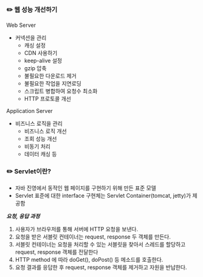 ### ✏️ 웹 성능 개선하기

Web Server
- 커넥션을 관리
  - 캐싱 설정
  - CDN 사용하기
  - keep-alive 설정
  - gzip 압축
  - 불필요한 다운로드 제거
  - 불필요한 작업을 지연로딩
  - 스크립트 병합하여 요청수 최소화
  - HTTP 프로토콜 개선

Application Server
- 비즈니스 로직을 관리
  - 비즈니스 로직 개선
  - 조회 성능 개선
  - 비동기 처리
  - 데이터 캐싱 등

### ✏️ Servlet이란?

- 자바 진영에서 동적인 웹 페이지를 구현하기 위해 만든 표준 모델
- Servlet 표준에 대한 interface 구현체는 Servlet Container(tomcat, jetty)가 제공함

***요청, 응답 과정***

1. 사용자가 브라우저를 통해 서버에 HTTP 요청을 보낸다.
2. 요청을 받은 서블릿 컨테이너는 request, response 두 객체를 만든다.
3. 서블릿 컨테이너는 요청을 처리할 수 있는 서블릿을 찾아서 스레드를 할당하고 request, response 객체를 전달한다
4. HTTP method 에 따라 doGet(), doPost() 등 메소드를 호출한다.
5. 요청 결과를 응답한 후 request, response 객체를 제거하고 자원을 반납한다.
